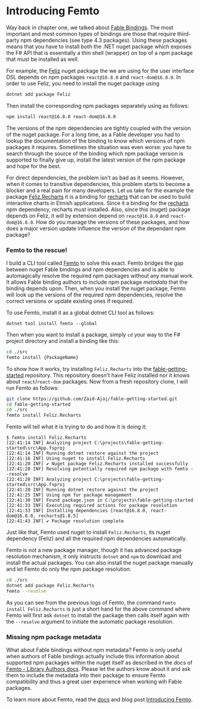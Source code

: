 # Introducing Femto

Way back in chapter one, we talked about [Fable Bindings](../fable/fable-bindings). The most important and most common types of bindings are those that require third-party npm dependencies (see type 4.3 packages). Using these packages means that you have to install both the  .NET nuget package which exposes the F# API that is essentially a thin shell (wrapper) on top of a npm package that must be installed as well.

For example, the [Feliz](https://github.com/Zaid-Ajaj/Feliz) nuget package the we are using for the user interface DSL depends on npm packages `react@16.8.0` and `react-dom@16.8.0`. In order to use Feliz, you need to install the nuget package using
```bash
dotnet add package Feliz
```
Then install the corresponding npm packages separately using as follows:
```bash
npm install react@16.8.0 react-dom@16.8.0
```
The versions of the npm dependencies are tightly coupled with the version of the nuget package. For a long time, as a Fable developer you had to lookup the documentation of the binding to know which versions of npm packages it requires. Sometimes the situation was even worse: you have to search through the source of the binding which npm package version is supported to finally give up, install the latest version of the npm package and hope for the best.

For direct dependencies, the problem isn't as bad as it seems. However, when it comes to transitive dependencies, this problem starts to become a blocker and a real pain for many developers. Let us take for the example the package [Feliz.Recharts](https://zaid-ajaj.github.io/Feliz/#/Ecosystem/Recharts) it is a binding for [recharts](http://recharts.org/en-US/) that can be used to build interactive charts in Elmish applications. Since it a binding for the [recharts](http://recharts.org/en-US/) npm dependency, recharts must installed. Also, since this (nuget) package depends on Feliz, it will by extension depend on `react@16.8.0` and `react-dom@16.8.0`. How do you manage the versions of these packages, and how does a major version update influence the version of the dependant npm package?

### Femto to the rescue!

I build a CLI tool called [Femto](https://github.com/Zaid-Ajaj/Femto) to solve this exact. Femto bridges the gap between nuget Fable bindings and npm dependencies and is able to automagically resolve the required npm packages without any manual work. It allows Fable binding authors to include npm package *metadata* that the binding depends upon. Then, when you install the nuget package, Femto will look up the versions of the required npm dependencies, resolve the correct versions or update existing ones if required.

To use Femto, install it as a global dotnet CLI tool as follows:
```
dotnet tool install femto --global
```
Then when you want to install a package, simply `cd` your way to the F# project directory and install a binding like this:
```bash
cd ./src
femto install {PackageName}
```
To show how it works, try installing `Feliz.Recharts` into the [fable-getting-started](https://github.com/Zaid-Ajaj/fable-getting-started) repository. This repository doesn't have Feliz installed nor it knows about `react`/`react-dom` packages. Now from a fresh repository clone, I will run Femto as follows:
```bash
git clone https://github.com/Zaid-Ajaj/fable-getting-started.git
cd fable-getting-started
cd ./src
femto install Feliz.Recharts
```
Femto will tell what it is trying to do and how it is doing it:
```
$ femto install Feliz.Recharts
[22:41:14 INF] Analyzing project C:\projects\fable-getting-started\src\App.fsproj
[22:41:14 INF] Running dotnet restore against the project
[22:41:16 INF] Using nuget to install Feliz.Recharts
[22:41:20 INF] ✔ Nuget package Feliz.Recharts installed successfully
[22:41:20 INF] Resolving potentially required npm package with femto --resolve
[22:41:20 INF] Analyzing project C:\projects\fable-getting-started\src\App.fsproj
[22:41:20 INF] Running dotnet restore against the project
[22:41:25 INF] Using npm for package management
[22:41:30 INF] Found package.json in C:\projects\fable-getting-started
[22:41:33 INF] Executing required actions for package resolution
[22:41:33 INF] Installing dependencies [react@16.8.0, react-dom@16.8.0, recharts@1.8.5]
[22:41:43 INF] ✔ Package resolution complete
```
Just like that, Femto used nuget to install `Feliz.Recharts`, its nuget dependency (Feliz) and all the required npm dependencies automatically.

Femto is not a new package manager, though it has advanced package resolution mechanism, it only instructs `dotnet` and `npm` to download and install the actual packages. You can also install the nuget package manually and let Femto do only the npm package resolution:
```bash
cd ./src
dotnet add package Feliz.Recharts
femto --resolve
```
As you can see from the previous logs of Femto, the command `Femto install Feliz.Recharts` is just a short hand for the above command where Femto will first ask `dotnet` to install the package then calls itself again with the `--resolve` argument to initiate the automatic package resolution.

### Missing npm package metadata

What about Fable bindings without npm metadata? Femto is only useful when authors of Fable bindings actually include this information about supported npm packages within the nuget itself as described in the docs of [Femto - Library Authors docs](https://github.com/Zaid-Ajaj/Femto#library-authors). Please let the authors know about it and ask them to include the metadata into their package to ensure Femto compatibility and thus a great user experience when working wih Fable packages.

To learn more about Femto, read the [docs](https://github.com/Zaid-Ajaj/Femto) and blog post [Introducing Femto](https://fable.io/blog/Introducing-Femto.html).